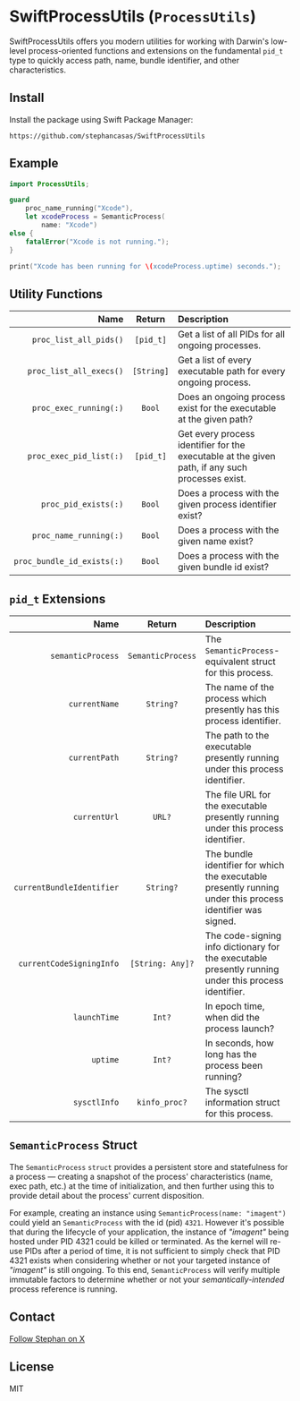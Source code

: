 # SwiftProcessUtils (`ProcessUtils`)

SwiftProcessUtils offers you modern utilities for working with Darwin's low-level process-oriented functions and extensions on the fundamental `pid_t` type to quickly access path, name, bundle identifier, and other characteristics.

## Install

Install the package using Swift Package Manager:

```
https://github.com/stephancasas/SwiftProcessUtils
```

## Example

```swift
import ProcessUtils;

guard
    proc_name_running("Xcode"),
    let xcodeProcess = SemanticProcess(
        name: "Xcode")
else {
    fatalError("Xcode is not running.");
}

print("Xcode has been running for \(xcodeProcess.uptime) seconds.");
```

## Utility Functions

|                       Name |   Return   | Description                                                                                     |
| -------------------------: | :--------: | :---------------------------------------------------------------------------------------------- |
|     `proc_list_all_pids()` | `[pid_t]`  | Get a list of all PIDs for all ongoing processes.                                               |
|    `proc_list_all_execs()` | `[String]` | Get a list of every executable path for every ongoing process.                                  |
|     `proc_exec_running(:)` |   `Bool`   | Does an ongoing process exist for the executable at the given path?                             |
|    `proc_exec_pid_list(:)` | `[pid_t]`  | Get every process identifier for the executable at the given path, if any such processes exist. |
|       `proc_pid_exists(:)` |   `Bool`   | Does a process with the given process identifier exist?                                         |
|     `proc_name_running(:)` |   `Bool`   | Does a process with the given name exist?                                                       |
| `proc_bundle_id_exists(:)` |   `Bool`   | Does a process with the given bundle id exist?                                                  |

## `pid_t` Extensions

|                      Name |      Return       | Description                                                                                                |
| ------------------------: | :---------------: | :--------------------------------------------------------------------------------------------------------- |
|         `semanticProcess` | `SemanticProcess` | The `SemanticProcess`-equivalent struct for this process.                                                  |
|             `currentName` |     `String?`     | The name of the process which presently has this process identifier.                                       |
|             `currentPath` |     `String?`     | The path to the executable presently running under this process identifier.                                |
|              `currentUrl` |      `URL?`       | The file URL for the executable presently running under this process identifier.                           |
| `currentBundleIdentifier` |     `String?`     | The bundle identifier for which the executable presently running under this process identifier was signed. |
|  `currentCodeSigningInfo` | `[String: Any]?`  | The code-signing info dictionary for the executable presently running under this process identifier.       |
|              `launchTime` |      `Int?`       | In epoch time, when did the process launch?                                                                |
|                  `uptime` |      `Int?`       | In seconds, how long has the process been running?                                                         |
|              `sysctlInfo` |   `kinfo_proc?`   | The sysctl information struct for this process.                                                            |

## `SemanticProcess` Struct

The `SemanticProcess` `struct` provides a persistent store and statefulness for a process — creating a snapshot of the process' characteristics (name, exec path, etc.) at the time of initialization, and then further using this to provide detail about the process' current disposition.

For example, creating an instance using `SemanticProcess(name: "imagent")` could yield an `SemanticProcess` with the id (pid) `4321`. However it's possible that during the lifecycle of your application, the instance of _"imagent"_ being hosted under PID 4321 could be killed or terminated. As the kernel will re-use PIDs after a period of time, it is not sufficient to simply check that PID 4321 exists when considering whether or not your targeted instance of _"imagent"_ is still ongoing. To this end, `SemanticProcess` will verify multiple immutable factors to determine whether or not your _semantically-intended_ process reference is running.

## Contact

[Follow Stephan on X](https://x.com/stephancasas)

## License

MIT
